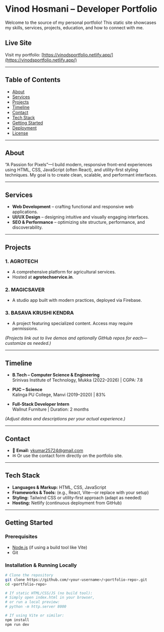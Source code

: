 #  Vinod Hosmani – Developer Portfolio

Welcome to the source of my personal portfolio! This static site showcases my skills, services, projects, education, and how to connect with me.

##  Live Site

Visit my portfolio: [https://vinodsportfolio.netlify.app/](https://vinodsportfolio.netlify.app/)

---

##  Table of Contents

- [About](#about)  
- [Services](#services)  
- [Projects](#projects)  
- [Timeline](#timeline)  
- [Contact](#contact)  
- [Tech Stack](#tech-stack)  
- [Getting Started](#getting-started)  
- [Deployment](#deployment)  
- [License](#license)

---

##  About

“A Passion for Pixels”—I build modern, responsive front-end experiences using HTML, CSS, JavaScript (often React), and utility-first styling techniques. My goal is to create clean, scalable, and performant interfaces.

---

##  Services

- **Web Development** – crafting functional and responsive web applications.  
- **UI/UX Design** – designing intuitive and visually engaging interfaces.  
- **SEO & Performance** – optimizing site structure, performance, and discoverability.

---

##  Projects

### 1. AGROTECH  
- A comprehensive platform for agricultural services.  
- Hosted at **agrotechservice.in**.

### 2. MAGICSAVER  
- A studio app built with modern practices, deployed via Firebase.

### 3. BASAVA KRUSHI KENDRA  
- A project featuring specialized content. Access may require permissions.

*(Projects link out to live demos and optionally GitHub repos for each—customize as needed.)*

---

##  Timeline

- **B.Tech – Computer Science & Engineering**  
  Srinivas Institute of Technology, Mukka (2022–2026) | CGPA: 7.8

- **PUC – Science**  
  Kalinga PU College, Manvi (2019–2020) | 83%

- **Full-Stack Developer Intern**  
  Wallnut Furniture | Duration: 2 months

*(Adjust dates and descriptions per your actual experience.)*

---

##  Contact

- 📧 **Email:** vkumar25724@gmail.com  
- ✉ Or use the contact form directly on the portfolio site.

---

##  Tech Stack

- **Languages & Markup:** HTML, CSS, JavaScript  
- **Frameworks & Tools:** (e.g., React, Vite—or replace with your setup)  
- **Styling:** Tailwind CSS or utility-first approach (adapt as needed)  
- **Hosting:** Netlify (continuous deployment from GitHub)

---

##  Getting Started

### Prerequisites

- [Node.js](https://nodejs.org/) (if using a build tool like Vite)  
- Git

### Installation & Running Locally

```bash
# Clone the repository
git clone https://github.com/<your-username>/<portfolio-repo>.git
cd <portfolio-repo>

# If static HTML/CSS/JS (no build tool):
# Simply open index.html in your browser,
# or run a local preview:
# python -m http.server 8000

# If using Vite or similar:
npm install
npm run dev
